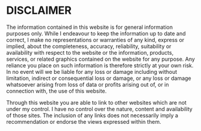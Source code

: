 # DISCLAIMER

The information contained in this website is for general information purposes only. While I endeavour to keep the information up to date and correct, I make no representations or warranties of any kind, express or implied, about the completeness, accuracy, reliability, suitability or availability with respect to the website or the information, products, services, or related graphics contained on the website for any purpose. Any reliance you place on such information is therefore strictly at your own risk. In no event will we be liable for any loss or damage including without limitation, indirect or consequential loss or damage, or any loss or damage whatsoever arising from loss of data or profits arising out of, or in connection with, the use of this website.

Through this website you are able to link to other websites which are not under my control. I have no control over the nature, content and availability of those sites. The inclusion of any links does not necessarily imply a recommendation or endorse the views expressed within them.


